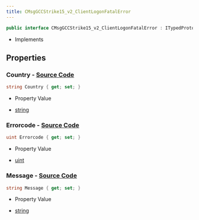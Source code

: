 ```yaml
---
title: CMsgGCCStrike15_v2_ClientLogonFatalError
---
```


```csharp
public interface CMsgGCCStrike15_v2_ClientLogonFatalError : ITypedProtobuf<CMsgGCCStrike15_v2_ClientLogonFatalError>, INativeHandle
```

- Implements

## Properties

### **Country** - [Source Code](https://github.com/swiftly-solution/swiftlys2/blob/main/managed/src/SwiftlyS2.Generated/Protobufs/Interfaces/CMsgGCCStrike15_v2_ClientLogonFatalError.cs#L19)

```csharp
string Country { get; set; }
```

- Property Value

- [string](https://learn.microsoft.com/dotnet/api/system.string)

### **Errorcode** - [Source Code](https://github.com/swiftly-solution/swiftlys2/blob/main/managed/src/SwiftlyS2.Generated/Protobufs/Interfaces/CMsgGCCStrike15_v2_ClientLogonFatalError.cs#L13)

```csharp
uint Errorcode { get; set; }
```

- Property Value

- [uint](https://learn.microsoft.com/dotnet/api/system.uint32)

### **Message** - [Source Code](https://github.com/swiftly-solution/swiftlys2/blob/main/managed/src/SwiftlyS2.Generated/Protobufs/Interfaces/CMsgGCCStrike15_v2_ClientLogonFatalError.cs#L16)

```csharp
string Message { get; set; }
```

- Property Value

- [string](https://learn.microsoft.com/dotnet/api/system.string)

